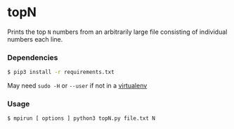 # topN

Prints the top `N` numbers from an arbitrarily large file consisting of
individual numbers each line.

### Dependencies

```bash
$ pip3 install -r requirements.txt
```
May need `sudo -H` or `--user` if not in a
[virtualenv](https://virtualenv.pypa.io/en/stable/)

### Usage
```bash
$ mpirun [ options ] python3 topN.py file.txt N
```
